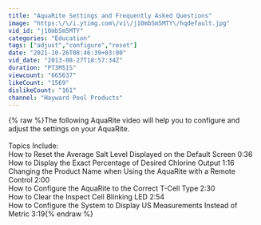 ```yaml
---
title: "AquaRite Settings and Frequently Asked Questions"
image: "https:\/\/i.ytimg.com\/vi\/j10mbSm5MTY\/hqdefault.jpg"
vid_id: "j10mbSm5MTY"
categories: "Education"
tags: ["adjust","configure","reset"]
date: "2021-10-26T08:46:39+03:00"
vid_date: "2013-08-27T18:57:34Z"
duration: "PT3M51S"
viewcount: "665637"
likeCount: "1569"
dislikeCount: "161"
channel: "Hayward Pool Products"
---
```

{% raw %}The following AquaRite video will help you to configure and adjust the settings on your AquaRite.  <br /><br />Topics Include: <br />How to Reset the Average Salt Level Displayed on the Default Screen 0:36<br />How to Display the Exact Percentage of Desired Chlorine Output 1:16<br />Changing the Product Name when Using the AquaRite with a Remote Control 2:00<br />How to Configure the AquaRite to the Correct T-Cell Type 2:30 <br />How to Clear the Inspect Cell Blinking LED 2:54<br />How to Configure the System to Display US Measurements Instead of Metric 3:19{% endraw %}
